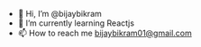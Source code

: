 - 👋 Hi, I’m @bijaybikram
- 🌱 I’m currently learning Reactjs
- 📫 How to reach me bijaybikram01@gmail.com

<!---
bijaybikram/bijaybikram is a ✨ special ✨ repository because its `README.md` (this file) appears on your GitHub profile.
You can click the Preview link to take a look at your changes.
--->
